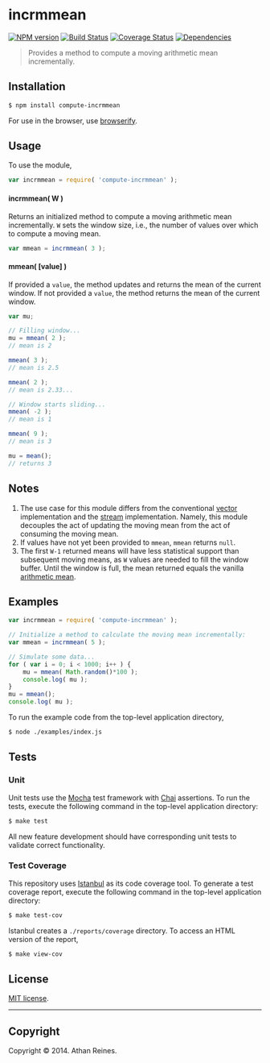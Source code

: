 incrmmean
===
[![NPM version][npm-image]][npm-url] [![Build Status][travis-image]][travis-url] [![Coverage Status][coveralls-image]][coveralls-url] [![Dependencies][dependencies-image]][dependencies-url]

> Provides a method to compute a moving arithmetic mean incrementally.


## Installation

``` bash
$ npm install compute-incrmmean
```

For use in the browser, use [browserify](https://github.com/substack/node-browserify).


## Usage

To use the module,

``` javascript
var incrmmean = require( 'compute-incrmmean' );
```

#### incrmmean( W )

Returns an initialized method to compute a moving arithmetic mean incrementally. `W` sets the window size, i.e., the number of values over which to compute a moving mean.

``` javascript
var mmean = incrmmean( 3 );
```

#### mmean( [value] )

If provided a `value`, the method updates and returns the mean of the current window. If not provided a `value`, the method returns the mean of the current window.

``` javascript
var mu;

// Filling window...
mu = mmean( 2 );
// mean is 2

mmean( 3 );
// mean is 2.5

mmean( 2 );
// mean is 2.33...

// Window starts sliding...
mmean( -2 );
// mean is 1

mmean( 9 );
// mean is 3

mu = mean();
// returns 3
```


## Notes

1. 	The use case for this module differs from the conventional [vector](https://github.com/compute-io/incrmmean) implementation and the [stream](https://github.com/flow-io/) implementation. Namely, this module decouples the act of updating the moving mean from the act of consuming the moving mean.
1. 	If values have not yet been provided to `mmean`, `mmean` returns `null`.
1. 	The first `W-1` returned means will have less statistical support than subsequent moving means, as `W` values are needed to fill the window buffer. Until the window is full, the mean returned equals the vanilla [arithmetic mean](https://github.com/compute-io/mean).


## Examples

``` javascript
var incrmmean = require( 'compute-incrmmean' );

// Initialize a method to calculate the moving mean incrementally:
var mmean = incrmmean( 5 );

// Simulate some data...
for ( var i = 0; i < 1000; i++ ) {
	mu = mmean( Math.random()*100 );
	console.log( mu );
}
mu = mmean();
console.log( mu );
```

To run the example code from the top-level application directory,

``` bash
$ node ./examples/index.js
```






## Tests

### Unit

Unit tests use the [Mocha](http://visionmedia.github.io/mocha) test framework with [Chai](http://chaijs.com) assertions. To run the tests, execute the following command in the top-level application directory:

``` bash
$ make test
```

All new feature development should have corresponding unit tests to validate correct functionality.


### Test Coverage

This repository uses [Istanbul](https://github.com/gotwarlost/istanbul) as its code coverage tool. To generate a test coverage report, execute the following command in the top-level application directory:

``` bash
$ make test-cov
```

Istanbul creates a `./reports/coverage` directory. To access an HTML version of the report,

``` bash
$ make view-cov
```


## License

[MIT license](http://opensource.org/licenses/MIT). 


---
## Copyright

Copyright &copy; 2014. Athan Reines.


[npm-image]: http://img.shields.io/npm/v/compute-incrmmean.svg
[npm-url]: https://npmjs.org/package/compute-incrmmean

[travis-image]: http://img.shields.io/travis/compute-io/incrmmean/master.svg
[travis-url]: https://travis-ci.org/compute-io/incrmmean

[coveralls-image]: https://img.shields.io/coveralls/compute-io/incrmmean/master.svg
[coveralls-url]: https://coveralls.io/r/compute-io/incrmmean?branch=master

[dependencies-image]: http://img.shields.io/david/compute-io/incrmmean.svg
[dependencies-url]: https://david-dm.org/compute-io/incrmmean

[dev-dependencies-image]: http://img.shields.io/david/dev/compute-io/incrmmean.svg
[dev-dependencies-url]: https://david-dm.org/dev/compute-io/incrmmean

[github-issues-image]: http://img.shields.io/github/issues/compute-io/incrmmean.svg
[github-issues-url]: https://github.com/compute-io/incrmmean/issues
